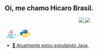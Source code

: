 ## Oi, me chamo Hicaro Brasil.
<div>
 <div align="center">
 <a href="https://github.com/brasilhicaro">
 <img height="170em" src="https://github-readme-stats.vercel.app/api?username=brasilhicaro&show_icons=true&theme=tokyonight&include_all_commits=true&count_private=true"/>
 <img height="170em" src="https://github-readme-stats.vercel.app/api/top-langs/?username=brasilhicaro&layout=compact&langs_count=7&theme=tokyonight"/>
</div> 
<div>
 <div style="display: inline_block"><br>
  <img align="center" alt="K-JAVA" height="30" width="40" src="https://raw.githubusercontent.com/devicons/devicon/master/icons/java/java-original.svg">
  <img align="center" alt="K-Python" height="30" width="40" src="https://raw.githubusercontent.com/devicons/devicon/master/icons/python/python-original.svg">
</div>
 
- 🌱 Atualmente estou estudando Java.
